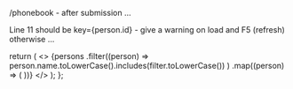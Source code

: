 /phonebook - after submission ...

Line  11 should be key={person.id} - give a warning on load and F5 (refresh) otherwise ...
 
 return (
    <>
      {persons
        .filter((person) =>
          person.name.toLowerCase().includes(filter.toLowerCase())
        )
        .map((person) => (
          <PersonLine
            key={persons.id}
            person={person}
            handleDelete={handleDelete}
            handleNotification={handleNotification}
            refreshPersons={refreshPersons}
          />
        ))}
    </>
  );
};
